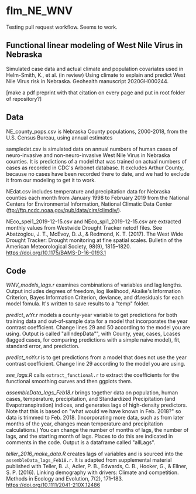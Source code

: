 # flm_NE_WNV

Testing pull request workflow.
Seems to work. 

## Functional linear modeling of West Nile Virus in Nebraska

Simulated case data and actual climate and population covariates used in 
Helm-Smith, K., et al. (in review) Using climate to explain and predict West Nile Virus risk in Nebraska.
Geohealth manuscript 2020GH000244.

[make a pdf preprint with that citation on every page and put in root folder of repository?]

## Data

NE_county_pops.csv is Nebraska County populations, 2000-2018, from the U.S. Census Bureau, using annual estimates

sampledat.csv is simulated data on annual numbers of human cases of neuro-invasive and non-neuro-invasive West Nile Virus in Nebraska counties. It is predictions of a model that was trained on actual numbers of cases as recorded in CDC's Arbonet database. It excludes Arthur County, because no cases have been recorded there to date, and we had to exclude it from our modeling to get it to work. 

NEdat.csv includes temperature and precipitation data for Nebraska counties each month from January 1998 to February 2019 from the National Centers for Environmental Information, National Climatic Data Center (ftp://ftp.ncdc.noaa.gov/pub/data/cirs/climdiv/).

NEco_spei1_2019-12-15.csv and NEco_spi1_2019-12-15.csv are extracted monthly values from Westwide Drought Tracker netcdf files. See Abatzoglou, J. T., McEvoy, D. J., & Redmond, K. T. (2017). The West Wide Drought Tracker: Drought monitoring at fine spatial scales. Bulletin of the American Meteorological Society, 98(9), 1815–1820. https://doi.org/10.1175/BAMS-D-16-0193.1

## Code

*WNV_models_lags.r* examines combinations of variables and lag lengths. 
Output includes degrees of freedom, log likelihood, Akaike's Information Criterion, Bayes Information Criterion, deviance, and df.residuals for each model fomula. It's written to save results to a "temp" folder. 

*predict_wYr.r* models a county-year variable to get predictions for both training data and out-of-sample data for a model that incorporates the year contrast coefficient. Change lines 29 and 50 according to the model you are using. Output is called "allIndepData"", with County, year, cases, Lcases (lagged cases, for comparing predictions with a simple naive model), fit, standard error, and prediction. 

*predict_noYr.r* is to get predictions from a model that does not use the year contrast coefficient. Change line 29 according to the model you are using.

*see_lags.R* calls `extract_functional.r` to extract the coefficients for the functional smoothing curves and then ggplots them. 

*assembleData_lags_Feb18.r* brings together data on population, human cases, temperature, precipitation, and Standardized Precipitation (and Evapotranspiration) indices, and generates lags of high-density predictors. Note that this is based on "what would we have known in Feb. 2018?" so data is trimmed to Feb. 2018. (Incorporating more data, such as from later months of the year, changes mean temperature and precipitation calculations.) You can change the number of months of lags, the number of lags, and the starting month of lags. Places to do this are indicated in comments in the code. Output is a dataframe called "allLags".

*teller_2016_make_data.R* creates lags of variables and is sourced into the `assembleData_lags_Feb18.r`. It is adapted from supplemental material published with Teller, B. J., Adler, P. B., Edwards, C. B., Hooker, G., & Ellner, S. P. (2016). Linking demography with drivers: Climate and competition. Methods in Ecology and Evolution, 7(2), 171–183. https://doi.org/10.1111/2041-210X.12486